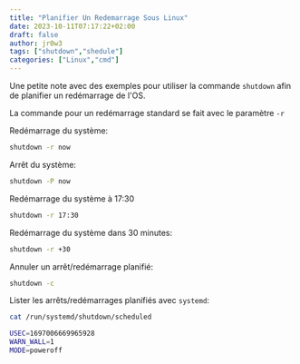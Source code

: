 ```yaml
---
title: "Planifier Un Redemarrage Sous Linux"
date: 2023-10-11T07:17:22+02:00
draft: false
author: jr0w3
tags: ["shutdown","shedule"]
categories: ["Linux","cmd"]
---
```


Une petite note avec des exemples pour utiliser la commande `shutdown` afin de planifier un redémarrage de l'OS.

La commande pour un redémarrage standard se fait avec le paramètre `-r`

Redémarrage du système:
```bash
shutdown -r now
```

Arrêt du système:
```bash
shutdown -P now
```

Redémarrage du système à 17:30
```bash
shutdown -r 17:30
```

Redémarrage du système dans 30 minutes:
```bash
shutdown -r +30
```

Annuler un arrêt/redémarrage planifié:
```bash
shutdown -c
```

Lister les arrêts/redémarrages planifiés avec `systemd`:
```bash
cat /run/systemd/shutdown/scheduled
```
```bash
USEC=1697006669965928
WARN_WALL=1
MODE=poweroff
```






